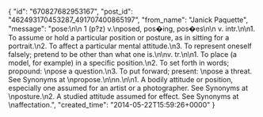 {
   "id": "670827682953167",
   "post_id": "462493170453287_491707400865197",
   "from_name": "Janick Paquette",
   "message": "pose:\n\n 1 (p?z) v.\nposed, pos�ing, pos�es\n\n v. intr.\n\n1.  To assume or hold a particular position or posture, as in sitting for a portrait.\n2.  To affect a particular mental attitude.\n3.  To represent oneself falsely; pretend to be other than what one is.\n\nv. tr.\n\n1.  To place (a model, for example) in a specific position.\n2.  To set forth in words; propound: \npose a question.\n3.  To put forward; present: \npose a threat. See Synonyms at \npropose.\n\nn.\n\n1.  A bodily attitude or position, especially one assumed for an artist or a photographer. See Synonyms at \nposture.\n2.  A studied attitude assumed for effect. See Synonyms at \naffectation.",
   "created_time": "2014-05-22T15:59:26+0000"
 }
